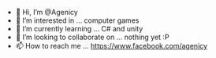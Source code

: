 - 👋 Hi, I’m @Agenicy
- 👀 I’m interested in ... computer games
- 🌱 I’m currently learning ... C# and unity
- 💞️ I’m looking to collaborate on ... nothing yet :P
- 📫 How to reach me ... https://www.facebook.com/agenicy

<!---
Agenicy/Agenicy is a ✨ special ✨ repository because its `README.md` (this file) appears on your GitHub profile.
You can click the Preview link to take a look at your changes.
--->
